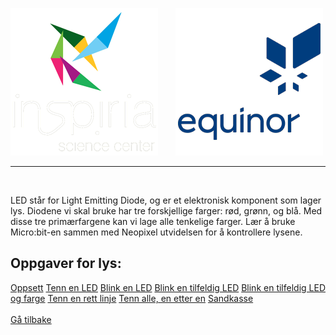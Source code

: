 ![Inspiria](logo/logo_72_hvit.png)  &nbsp; &nbsp; &nbsp;   ![Equinor](logo/equinor_72_blue.png)


------------------------------------------------------
<div class="site"></div>
<br>

LED står for Light Emitting Diode, og er et elektronisk komponent som lager lys. Diodene vi skal bruke har tre forskjellige farger: rød, grønn, og blå. Med disse tre primærfargene kan vi lage alle tenkelige farger. Lær å bruke Micro:bit-en sammen med Neopixel utvidelsen for å kontrollere lysene.

## Oppgaver for lys:

<div class="lyscontainer">
  <a class="lysbutton1" href="/splash/configlys.html">Oppsett</a>
  <a class="lysbutton2" href="https://makecode.microbit.org/#tutorial:https://github.com/8gywce293pcg/rgb-matrix-single-led">Tenn en LED</a>
  <a class="lysbutton3" href="https://makecode.microbit.org/#tutorial:https://github.com/8gywce293pcg/rgb-matrix-single-blink-led">Blink en LED</a>
  <a class="lysbutton4" href="https://makecode.microbit.org/#tutorial:https://github.com/8gywce293pcg/rgb-matrix-single-tilfeldig-blink-led">Blink en tilfeldig LED</a>
  <a class="lysbutton5" href="https://makecode.microbit.org/#tutorial:https://github.com/8gywce293pcg/rgb-matrix-4-tilfeldig-led-og-farge">Blink en tilfeldig LED og farge</a>
  <a class="lysbutton6" href="https://makecode.microbit.org/#tutorial:https://github.com/8gywce293pcg/rgb-matrix-rett-linje">Tenn en rett linje</a>
  <a class="lysbutton7" href="https://makecode.microbit.org/#tutorial:https://github.com/8gywce293pcg/rgb-matrix-en-etter-en-alle">Tenn alle, en etter en</a>
  <a class="lysbutton8" href="https://makecode.microbit.org/#tutorial:https://github.com/8gywce293pcg/rgb-matric-sandbox/Tutorial">Sandkasse</a>
</div>

<br>
<a class="homebutton" href="/splash/index.html">Gå tilbake</a>
